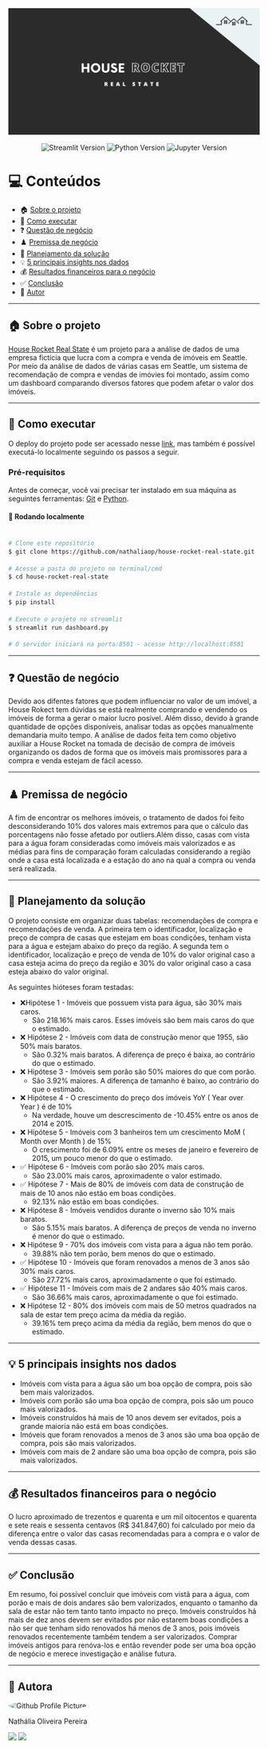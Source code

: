 <img alt="HouseRocket" title="HouseRocket" src="./assets/house-rocket-banner.png" />

<p align="center">
  <img alt="Streamlit Version" src="https://img.shields.io/badge/Streamlit-1.8.1-yellow?style=for-the-badge&logo=streamlit&color=FF4B4B" url = "https://docs.streamlit.io">
  <img alt="Python Version" src="https://img.shields.io/badge/Python-3.10.4-yellow?style=for-the-badge&logo=python&logoColor=yellow" url = "https://www.python.org/">
  <img alt="Jupyter Version" src="https://img.shields.io/badge/Jupyter-6.4.8-orange?style=for-the-badge&logo=Jupyter" url = "https://jupyter.org/try">
</p>

💻 Conteúdos
=================
  * 🏠 [Sobre o projeto](#sobre-o-projeto)
  * 🚀 [Como executar](#como-executar)
  * ❓  [Questão de negócio](#questao-de-negócio)
  * ♟️ [Premissa de negócio](#premissa-de-negócio)
  * 📝 [Planejamento da solução](#planejamento-da-solução)
  * 💡  [5 principais insights nos dados](#5-principais-insights-nos-dados)
  * 💰  [Resultados financeiros para o negócio](#resultados-financeiros-para-o-negócio)
  * ✅  [Conclusão](#conclusão)
  * 🦸 [Autor](#autor)

---

## 🏠 Sobre o projeto
[House Rocket Real State](https://house-rocket-real-state.herokuapp.com) é um projeto para a análise de dados de uma empresa fictícia que lucra com a compra e venda de imóveis em Seattle. Por meio da análise de dados de várias casas em Seattle, um sistema de recomendação de compra e vendas de imóvies foi montado, assim como um dashboard comparando diversos fatores que podem afetar o valor dos imóveis.

---

## 🚀 Como executar

O deploy do projeto pode ser acessado nesse [link](https://house-rocket-real-state.herokuapp.com), mas também é possível executá-lo localmente seguindo os passos a seguir.

### Pré-requisitos

Antes de começar, você vai precisar ter instalado em sua máquina as seguintes ferramentas:
[Git](https://git-scm.com) e [Python](https://www.python.org/). 

#### 🎲 Rodando localmente

```bash

# Clone este repositório
$ git clone https://github.com/nathaliaop/house-rocket-real-state.git

# Acesse a pasta do projeto no terminal/cmd
$ cd house-rocket-real-state

# Instale as dependências
$ pip install

# Execute o projeto no streamlit
$ streamlit run dashboard.py

# O servidor iniciará na porta:8501 - acesse http://localhost:8501 
```

---

## ❓ Questão de negócio

Devido aos difentes fatores que podem influenciar no valor de um imóvel, a House Rokect tem dúvidas se está realmente comprando e vendendo os imóveis de forma a gerar o maior lucro posível. Além disso, devido à grande quantidade de opções disponíveis, analisar todas as opções manualmente demandaria muito tempo. A análise de dados feita tem como objetivo auxiliar a House Rocket na tomada de decisão de compra de imóveis organizando os dados de forma que os imóveis mais promissores para a compra e venda estejam de fácil acesso.

---

## ♟️ Premissa de negócio
A fim de encontrar os melhores imóveis, o tratamento de dados foi feito desconsiderando 10% dos valores mais extremos para que o cálculo das porcentagens não fosse afetado por outliers.Além disso, casas com vista para a água foram consideradas como imóveis mais valorizados e as médias para fins de comparação foram calculadas considerando a região onde a casa está localizada e a estação do ano na qual a compra ou venda será realizada.

---

## 📝 Planejamento da solução
O projeto consiste em organizar duas tabelas: recomendações de compra e recomendações de venda. A primeira tem o identificador, localização e preço de compra de casas que estejam em boas condições, tenham vista para a água e estejam abaixo do preço da região. A segunda tem o identificador, localização e preço de venda de 10% do valor original caso a casa esteja acima do preço da região e 30% do valor original caso a casa esteja abaixo do valor original.

As seguintes hióteses foram testadas:

- ❌Hipótese 1 - Imóveis que possuem vista para água, são 30% mais caros.
  * São 218.16% mais caros. Esses imóveis são bem mais caros do que o estimado.
- ❌ Hipótese 2 - Imóveis com data de construção menor que 1955, são 50% mais baratos.
  * São 0.32% mais baratos. A diferença de preço é baixa, ao contrário do que o estimado.
- ❌ Hipótese 3 - Imóveis sem porão são 50% maiores do que com porão.
  * São 3.92% maiores. A diferença de tamanho é baixo, ao contrário do que o estimado.
- ❌ Hipótese 4 - O crescimento do preço dos imóveis YoY ( Year over Year ) é de 10%
  * Na verdade, houve um descrescimento de -10.45% entre os anos de 2014 e 2015.
- ❌ Hipótese 5 - Imóveis com 3 banheiros tem um crescimento MoM ( Month over Month ) de 15%
  * O crescimento foi de 6.09% entre os meses de janeiro e fevereiro de 2015, um pouco menor do que o estimado.
- ✅ Hipótese 6 - Imóveis com porão são 20% mais caros.
  * São 23.00% mais caros, aproximadente o valor estimado.
- ✅ Hipótese 7 - Mais de 80% de imóveis com data de construção de mais de 10 anos não estão em boas condições.
  * 92.13% não estão em boas condições.
- ❌ Hipótese 8 - Imóveis vendidos durante o inverno são 10% mais baratos.
  * São 5.15% mais baratos. A diferença de preços de venda no inverno é menor do que o estimado.
- ❌ Hipótese 9 - 70% dos imóveis com vista para a água não tem porão.
  * 39.88% não tem porão, bem menos do que o estimado.
- ✅ Hipótese 10 - Imóveis que foram renovados a menos de 3 anos são 30% mais caros.
  *  São 27.72% mais caros, aproximadamente o que foi estimado.
- ✅ Hipótese 11 - Imóveis com mais de 2 andares são 40% mais caros.
  -  São 36.66% mais caros, aproximadamente o que foi estimado.
- ❌ Hipótese 12 - 80% dos imóveis com mais de 50 metros quadrados na sala de estar tem preço acima da média da região.
  - 39.16% tem preço acima da média da região, bem menos do que o estimado.

---

## 💡 5 principais insights nos dados
* Imóveis com vista para a água são um boa opção de compra, pois são bem mais valorizados.
* Imóveis com porão são uma boa opção de compra, pois são um pouco mais valorizados.
* Imóveis construídos há mais de 10 anos devem ser evitados, pois a grande maioria não está em boas condições.
* Imóveis que foram renovados a menos de 3 anos são uma boa opção de compra, pois são mais valorizados.
* Imóveis com mais de 2 andare são uma boa opção de compra, pois são mais valorizados.

---

## 💰 Resultados financeiros para o negócio
O lucro aproximado de trezentos e quarenta e um mil oitocentos e quarenta e sete reais e sessenta centavos (R$ 341.847,60) foi calculado por meio da diferença entre o valor das casas recomendadas para a compra e o valor de venda dessas casas.

---

## ✅ Conclusão
Em resumo, foi possível concluir que imóveis com vistã para a água, com porão e mais de dois andares são bem valorizados, enquanto o tamanho da sala de estar não tem tanto tanto impacto no preço. Imóveis construídos há mais de dez anos devem ser evitados por não estarem boas condições a não ser que tenham sido renovados há menos de 3 anos, pois imóveis renovados recentemente também tendem a ser valorizados. Comprar imóveis antigos para renóva-los e então revender pode ser uma boa opção de negócio e merece investigação e análise futura.

---

## 🦸 Autora
<img alt="Github Profile Picture" src="https://avatars.githubusercontent.com/nathaliaop" style="border-radius: 50%;" width="100px;"/>

Nathália Oliveira Pereira

<div> 
  <a href = "mailto:np.nathaliapereira@gmail.com"><img src="https://img.shields.io/badge/-Gmail-%23333?style=for-the-badge&logo=gmail&logoColor=white" target="_blank"></a>
  <a href="https://www.linkedin.com/in/nathalia-oliveira-pereira" target="_blank"><img src="https://img.shields.io/badge/-LinkedIn-%230077B5?style=for-the-badge&logo=linkedin&logoColor=white" target="_blank"></a> 
</div>
































